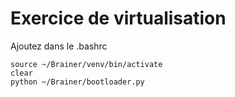 # Exercice de virtualisation

Ajoutez dans le .bashrc
```
source ~/Brainer/venv/bin/activate
clear
python ~/Brainer/bootloader.py
```